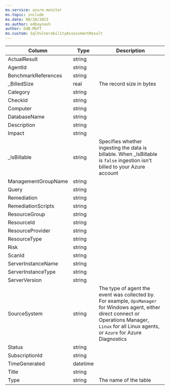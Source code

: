 ```yaml
---
ms.service: azure-monitor
ms.topic: include
ms.date: 08/28/2023
ms.author: edbaynash
author: EdB-MSFT
ms.custom: SqlVulnerabilityAssessmentResult
---
```



| Column | Type | Description |
|---|---|---|
| ActualResult | string |   |
| AgentId | string |   |
| BenchmarkReferences | string |   |
| _BilledSize | real | The record size in bytes |
| Category | string |   |
| CheckId | string |   |
| Computer | string |   |
| DatabaseName | string |   |
| Description | string |   |
| Impact | string |   |
| _IsBillable | string | Specifies whether ingesting the data is billable. When _IsBillable is `false` ingestion isn't billed to your Azure account |
| ManagementGroupName | string |   |
| Query | string |   |
| Remediation | string |   |
| RemediationScripts | string |   |
| ResourceGroup | string |   |
| ResourceId | string |   |
| ResourceProvider | string |   |
| ResourceType | string |   |
| Risk | string |   |
| ScanId | string |   |
| ServerInstanceName | string |   |
| ServerInstanceType | string |   |
| ServerVersion | string |   |
| SourceSystem | string | The type of agent the event was collected by. For example, `OpsManager` for Windows agent, either direct connect or Operations Manager, `Linux` for all Linux agents, or `Azure` for Azure Diagnostics |
| Status | string |   |
| SubscriptionId | string |   |
| TimeGenerated | datetime |   |
| Title | string |   |
| Type | string | The name of the table |
